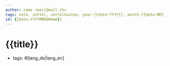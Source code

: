 ```yaml
---
author: name <mail@mail.ch>
tags: note, zettel, zettelkasten, year-{{date:YYYY}}, month-{{date:MM}} 
id: {{date:YYYYMMDDHHmm}}
---
```


# {{title}}

- tags: #[lang_de|lang_en]

